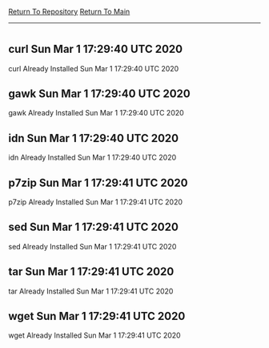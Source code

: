 [Return To Repository](https://github.com/deathbybandaid/piholeparser/)
[Return To Main](https://github.com/deathbybandaid/piholeparser/blob/master/RecentRunLogs/Mainlog.md)
____________________________________
# 
## curl Sun Mar  1 17:29:40 UTC 2020
curl Already Installed Sun Mar  1 17:29:40 UTC 2020
## gawk Sun Mar  1 17:29:40 UTC 2020
gawk Already Installed Sun Mar  1 17:29:40 UTC 2020
## idn Sun Mar  1 17:29:40 UTC 2020
idn Already Installed Sun Mar  1 17:29:40 UTC 2020
## p7zip Sun Mar  1 17:29:41 UTC 2020
p7zip Already Installed Sun Mar  1 17:29:41 UTC 2020
## sed Sun Mar  1 17:29:41 UTC 2020
sed Already Installed Sun Mar  1 17:29:41 UTC 2020
## tar Sun Mar  1 17:29:41 UTC 2020
tar Already Installed Sun Mar  1 17:29:41 UTC 2020
## wget Sun Mar  1 17:29:41 UTC 2020
wget Already Installed Sun Mar  1 17:29:41 UTC 2020
